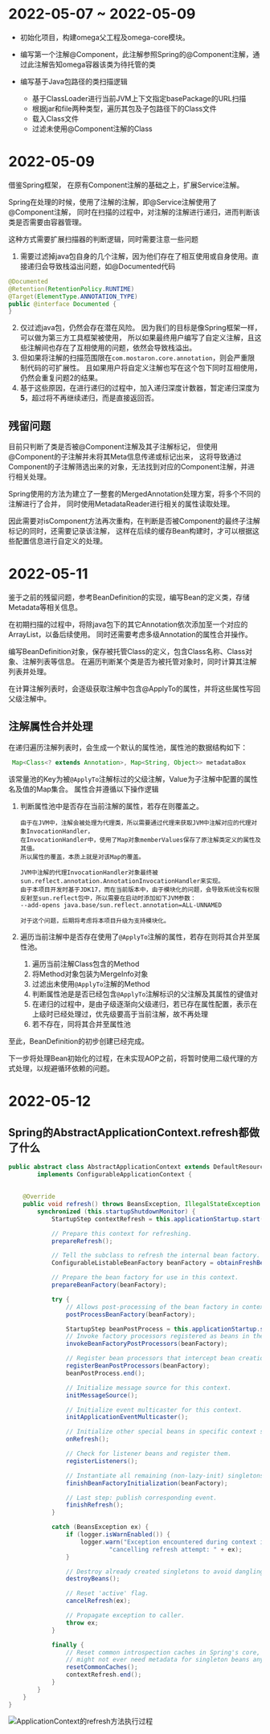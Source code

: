 # 2022-05-07 ~ 2022-05-09

- 初始化项目，构建omega父工程及omega-core模块。

- 编写第一个注解@Component，此注解参照Spring的@Component注解，通过此注解告知omega容器该类为待托管的类

- 编写基于Java包路径的类扫描逻辑

  - 基于ClassLoader进行当前JVM上下文指定basePackage的URL扫描
  - 根据jar和file两种类型，遍历其包及子包路径下的Class文件
  - 载入Class文件
  - 过滤未使用@Component注解的Class

# 2022-05-09
借鉴Spring框架， 在原有Component注解的基础之上，扩展Service注解。
  
Spring在处理的时候，使用了注解的注解，即@Service注解使用了@Component注解，
同时在扫描的过程中，对注解的注解进行递归，进而判断该类是否需要由容器管理。

这种方式需要扩展扫描器的判断逻辑，同时需要注意一些问题
1. 需要过滤掉java包自身的几个注解，因为他们存在了相互使用或自身使用。直接递归会导致栈溢出问题，如@Documented代码
  ``` java
  @Documented
  @Retention(RetentionPolicy.RUNTIME)
  @Target(ElementType.ANNOTATION_TYPE)
  public @interface Documented {
  }
  ```
2. 仅过滤java包，仍然会存在潜在风险。
   因为我们的目标是像Spring框架一样，可以做为第三方工具框架被使用，
   所以如果最终用户编写了自定义注解，且这些注解间也存在了互相使用的问题，依然会导致栈溢出。
3. 但如果将注解的扫描范围限在```com.mostaron.core.annotation```，则会严重限制代码的可扩展性。
   且如果用户将自定义注解也写在这个包下同时互相使用，仍然会重复问题2的结果。
4. 基于这些原因，在进行递归的过程中，加入递归深度计数器，暂定递归深度为**5**，超过将不再继续递归，而是直接返回否。

## 残留问题
目前只判断了类是否被@Component注解及其子注解标记，
但使用@Component的子注解并未将其Meta信息传递或标记出来，
这将导致通过Component的子注解筛选出来的对象，无法找到对应的Component注解，并进行相关处理。

Spring使用的方法为建立了一整套的MergedAnnotation处理方案，将多个不同的注解进行了合并，
同时使用MetadataReader进行相关的属性读取处理。

因此需要对isComponent方法再次重构，在判断是否被Component的最终子注解标记的同时，还需要记录该注解，
这样在后续的缓存Bean构建时，才可以根据这些配置信息进行自定义的处理。

# 2022-05-11
鉴于之前的残留问题，参考BeanDefinition的实现，编写Bean的定义类，存储Metadata等相关信息。

在初期扫描的过程中，将除java包下的其它Annotation依次添加至一个对应的ArrayList，以备后续使用。
同时还需要考虑多级Annotation的属性合并操作。

编写BeanDefinition对象，保存被托管Class的定义，包含Class名称、Class对象、注解列表等信息。
在遍历判断某个类是否为被托管对象时，同时计算其注解列表并处理。

在计算注解列表时，会逐级获取注解中包含@ApplyTo的属性，并将这些属性写回父级注解中。

## 注解属性合并处理

在递归遍历注解列表时，会生成一个默认的属性池，属性池的数据结构如下：
``` java
 Map<Class<? extends Annotation>, Map<String, Object>> metadataBox
```
该常量池的Key为被```@ApplyTo```注解标过的父级注解，Value为子注解中配置的属性名及值的Map集合。
属性合并遵循以下操作逻辑
1. 判断属性池中是否存在当前注解的属性，若存在则覆盖之。
    ```
    由于在JVM中，注解会被处理为代理类，所以需要通过代理来获取JVM中注解对应的代理对象InvocationHandler，
    在InvocationHandler中，使用了Map对象memberValues保存了原注解类定义的属性及其值。
    所以属性的覆盖，本质上就是对该Map的覆盖。
   
    JVM中注解的代理InvocationHandler对象最终被sun.reflect.annotation.AnnotationInvocationHandler来实现。
    由于本项目开发时基于JDK17，而在当前版本中，由于模块化的问题，会导致系统没有权限反射至sun.reflect包中，所以需要在启动时添加如下JVM参数：
    --add-opens java.base/sun.reflect.annotation=ALL-UNNAMED
   
    对于这个问题，后期将考虑将本项目升级为支持模块化。
    ```
2. 遍历当前注解中是否存在使用了```@ApplyTo```注解的属性，若存在则将其合并至属性池。

    1. 遍历当前注解Class包含的Method
    2. 将Method对象包装为MergeInfo对象
    3. 过滤出未使用```@ApplyTo```注解的Method
    4. 判断属性池是是否已经包含```@ApplyTo```注解标识的父注解及其属性的键值对
    5. 在递归的过程中，是由子级逐渐向父级递归，若已存在属性配置，表示在上级时已经处理过，优先级要高于当前注解，故不再处理
    6. 若不存在，同将其合并至属性池

至此，BeanDefinition的初步创建已经完成。

下一步将处理Bean初始化的过程，在未实现AOP之前，将暂时使用二级代理的方式处理，以规避循环依赖的问题。

# 2022-05-12

## Spring的AbstractApplicationContext.refresh都做了什么
```java
public abstract class AbstractApplicationContext extends DefaultResourceLoader
        implements ConfigurableApplicationContext {
    
        
	@Override
	public void refresh() throws BeansException, IllegalStateException {
		synchronized (this.startupShutdownMonitor) {
			StartupStep contextRefresh = this.applicationStartup.start("spring.context.refresh");

			// Prepare this context for refreshing.
			prepareRefresh();

			// Tell the subclass to refresh the internal bean factory.
			ConfigurableListableBeanFactory beanFactory = obtainFreshBeanFactory();

			// Prepare the bean factory for use in this context.
			prepareBeanFactory(beanFactory);

			try {
				// Allows post-processing of the bean factory in context subclasses.
				postProcessBeanFactory(beanFactory);

				StartupStep beanPostProcess = this.applicationStartup.start("spring.context.beans.post-process");
				// Invoke factory processors registered as beans in the context.
				invokeBeanFactoryPostProcessors(beanFactory);

				// Register bean processors that intercept bean creation.
				registerBeanPostProcessors(beanFactory);
				beanPostProcess.end();

				// Initialize message source for this context.
				initMessageSource();

				// Initialize event multicaster for this context.
				initApplicationEventMulticaster();

				// Initialize other special beans in specific context subclasses.
				onRefresh();

				// Check for listener beans and register them.
				registerListeners();

				// Instantiate all remaining (non-lazy-init) singletons.
				finishBeanFactoryInitialization(beanFactory);

				// Last step: publish corresponding event.
				finishRefresh();
			}

			catch (BeansException ex) {
				if (logger.isWarnEnabled()) {
					logger.warn("Exception encountered during context initialization - " +
							"cancelling refresh attempt: " + ex);
				}

				// Destroy already created singletons to avoid dangling resources.
				destroyBeans();

				// Reset 'active' flag.
				cancelRefresh(ex);

				// Propagate exception to caller.
				throw ex;
			}

			finally {
				// Reset common introspection caches in Spring's core, since we
				// might not ever need metadata for singleton beans anymore...
				resetCommonCaches();
				contextRefresh.end();
			}
		}
	}
}
```
![ApplicationContext的refresh方法执行过程](imgs/ApplicationContext的refresh方法执行过程.png)